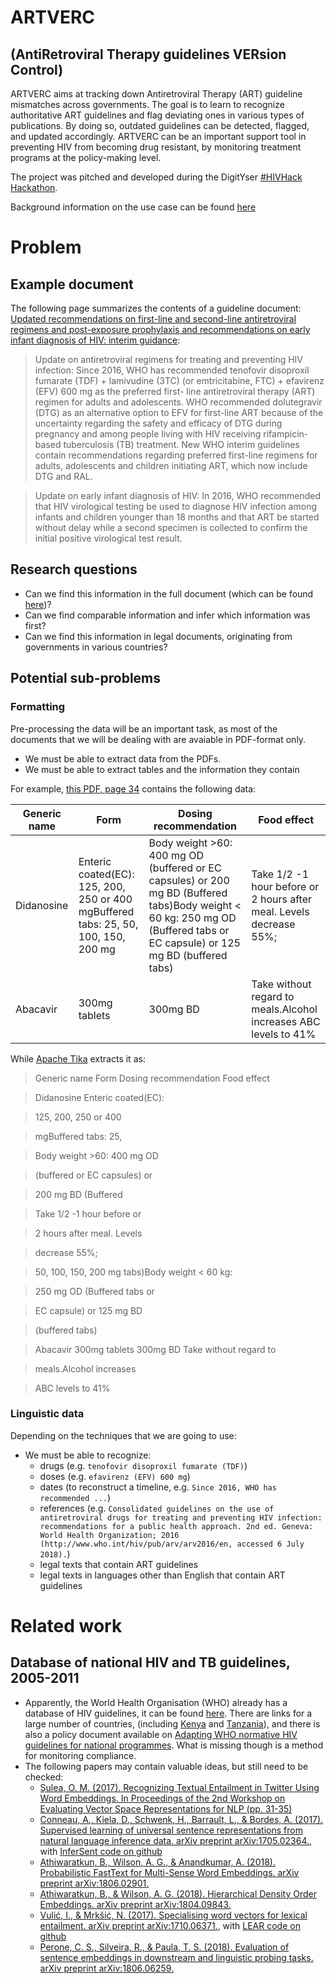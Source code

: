 # ARTVERC 
## (AntiRetroviral Therapy guidelines VERsion Control)
ARTVERC aims at tracking down Antiretroviral Therapy (ART) guideline mismatches across governments. The goal is to learn to recognize authoritative ART guidelines and flag deviating ones in various types of publications. By doing so, outdated guidelines can be detected, flagged, and updated accordingly. ARTVERC can be an important support tool in preventing HIV from becoming drug resistant, by monitoring treatment programs at the policy-making level.

The project was pitched and developed during the DigitYser [#HIVHack Hackathon](https://hivhack.org/).

Background information on the use case can be found [here](https://docs.google.com/presentation/d/e/2PACX-1vSMyoM2RIIuoWTr8z1BFCQmWwZ2h6YLTMb-UoDrvgLlyp7z6ofKkIgNrKB2ftt4Te_7Nh_CiwthMczt/pub?start=false&loop=false&delayms=3000&slide=id.p9) 

# Problem
## Example document
The following page summarizes the contents of a guideline document: [Updated recommendations on first-line and second-line antiretroviral regimens and post-exposure prophylaxis and recommendations on early infant diagnosis of HIV: interim guidance](http://www.who.int/hiv/pub/guidelines/ARV2018update/en/):

> Update on antiretroviral regimens for treating and preventing HIV infection: Since 2016, WHO has recommended tenofovir disoproxil fumarate (TDF) + lamivudine (3TC) (or emtricitabine, FTC) + efavirenz (EFV) 600 mg as the preferred first- line antiretroviral therapy (ART) regimen for adults and adolescents. WHO recommended dolutegravir (DTG) as an alternative option to EFV for first-line ART because of the uncertainty regarding the safety and efficacy of DTG during pregnancy and among people living with HIV receiving rifampicin-based tuberculosis (TB) treatment. New WHO interim guidelines contain recommendations regarding preferred first-line regimens for adults, adolescents and children initiating ART, which now include DTG and RAL.

> Update on early infant diagnosis of HIV: In 2016, WHO recommended that HIV virological testing be used to diagnose HIV infection among infants and children younger than 18 months and that ART be started without delay while a second specimen is collected to confirm the initial positive virological test result.

## Research questions
- Can we find this information in the full document (which can be found [here](http://apps.who.int/iris/bitstream/handle/10665/273632/WHO-CDS-HIV-18.18-eng.pdf?ua=1))?
- Can we find comparable information and infer which information was first?
- Can we find this information in legal documents, originating from governments in various countries?

## Potential sub-problems
### Formatting
Pre-processing the data will be an important task, as most of the documents that we will be dealing with are avaiable in PDF-format only.
- We must be able to extract data from the PDFs.
- We must be able to extract tables and the information they contain

For example, [this PDF, page 34](http://www.who.int/hiv/pub/guidelines/kenya_art.pdf?ua=1) contains the following data:

| Generic name | Form | Dosing recommendation | Food effect |
| ------------ | ---- | --------------------- | ----------- |
| Didanosine|Enteric coated(EC): 125, 200, 250 or 400 mgBuffered tabs: 25, 50, 100, 150, 200 mg | Body weight >60: 400 mg OD (buffered or EC capsules) or 200 mg BD (Buffered tabs)Body weight < 60 kg: 250 mg OD (Buffered tabs or EC capsule) or 125 mg BD (buffered tabs) | Take 1/2 -1 hour before or 2 hours after meal. Levels decrease 55%; |
| Abacavir | 300mg tablets | 300mg BD | Take without regard to meals.Alcohol increases ABC levels to 41% |

While [Apache Tika]() extracts it as:

> Generic name Form Dosing recommendation Food effect 

> Didanosine Enteric coated(EC): 

> 125, 200, 250 or 400 

> mgBuffered tabs: 25, 

> Body weight >60: 400 mg OD

> (buffered or EC capsules) or 

> 200 mg BD (Buffered 

> Take 1/2 -1 hour before or 

> 2 hours after meal. Levels 

> decrease 55%; 

> 50, 100, 150, 200 mg tabs)Body weight < 60 kg: 

> 250 mg OD (Buffered tabs or 

> EC capsule) or 125 mg BD 

> (buffered tabs) 

> Abacavir 300mg tablets 300mg BD Take without regard to 

> meals.Alcohol increases 

> ABC levels to 41% 

### Linguistic data
Depending on the techniques that we are going to use:
- We must be able to recognize:
  - drugs (e.g. `tenofovir disoproxil fumarate (TDF)`)
  - doses (e.g. `efavirenz (EFV) 600 mg`)
  - dates (to reconstruct a timeline, e.g. `Since 2016, WHO has recommended ...`)
  - references (e.g. `Consolidated guidelines on the use of antiretroviral drugs for treating and preventing HIV infection: recommendations for a public health approach. 2nd ed. Geneva: World Health Organization; 2016 (http://www.who.int/hiv/pub/arv/arv2016/en, accessed 6 July 2018).`)
  - legal texts that contain ART guidelines
  - legal texts in languages other than English that contain ART guidelines

# Related work
## Database of national HIV and TB guidelines, 2005-2011
- Apparently, the World Health Organisation (WHO) already has a database of HIV guidelines, it can be found [here](http://www.who.int/hiv/pub/national_guidelines/en/). There are links for a large number of countries, (including [Kenya](http://www.who.int/hiv/pub/guidelines/kenya_art.pdf?ua=1) and [Tanzania](http://www.who.int/hiv/pub/guidelines/tanzania_art.pdf?ua=1)), and there is also a policy document available on [Adapting WHO normative HIV guidelines for national programmes](http://www.who.int/hiv/pub/who_normative/en/). What is missing though is a method for monitoring compliance.
- The following papers may contain valuable ideas, but still need to be checked:
  - [Şulea, O. M. (2017). Recognizing Textual Entailment in Twitter Using Word Embeddings. In Proceedings of the 2nd Workshop on Evaluating Vector Space Representations for NLP (pp. 31-35)](https://repeval2017.github.io/papers/RepEval06.pdf)
  - [Conneau, A., Kiela, D., Schwenk, H., Barrault, L., & Bordes, A. (2017). Supervised learning of universal sentence representations from natural language inference data. arXiv preprint arXiv:1705.02364.](https://arxiv.org/abs/1705.02364), with [InferSent code on github](https://github.com/facebookresearch/InferSent)
  - [Athiwaratkun, B., Wilson, A. G., & Anandkumar, A. (2018). Probabilistic FastText for Multi-Sense Word Embeddings. arXiv preprint arXiv:1806.02901.](http://aclweb.org/anthology/P18-1001)
  - [Athiwaratkun, B., & Wilson, A. G. (2018). Hierarchical Density Order Embeddings. arXiv preprint arXiv:1804.09843.](https://arxiv.org/abs/1804.09843)
  - [Vulić, I., & Mrkšić, N. (2017). Specialising word vectors for lexical entailment. arXiv preprint arXiv:1710.06371.](http://aclweb.org/anthology/N18-1103), with [LEAR code on github](https://github.com/nmrksic/lear)
  - [Perone, C. S., Silveira, R., & Paula, T. S. (2018). Evaluation of sentence embeddings in downstream and linguistic probing tasks. arXiv preprint arXiv:1806.06259.](https://arxiv.org/pdf/1806.06259.pdf)
